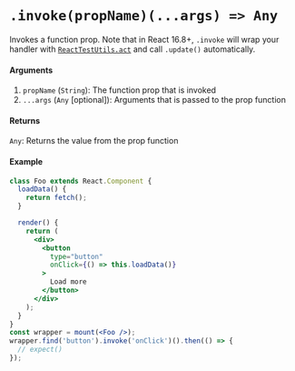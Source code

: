 # `.invoke(propName)(...args) => Any`

Invokes a function prop.
Note that in React 16.8+, `.invoke` will wrap your handler with [`ReactTestUtils.act`](https://reactjs.org/docs/test-utils.html#act) and call `.update()` automatically.

#### Arguments

1. `propName` (`String`): The function prop that is invoked
2. `...args` (`Any` [optional]): Arguments that is passed to the prop function



#### Returns

`Any`: Returns the value from the prop function

#### Example

```jsx
class Foo extends React.Component {
  loadData() {
    return fetch();
  }

  render() {
    return (
      <div>
        <button
          type="button"
          onClick={() => this.loadData()}
        >
          Load more
        </button>
      </div>
    );
  }
}
const wrapper = mount(<Foo />);
wrapper.find('button').invoke('onClick')().then(() => {
  // expect()
});
```
